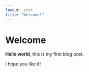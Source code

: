 ```yaml
---
layout: post
title: "Welcome!"
---
```

# Welcome

**Hello world**, this is my first blog post.

I hope you like it!
